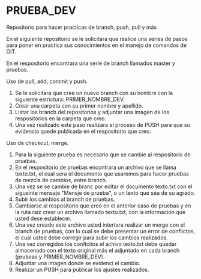 # PRUEBA_DEV
Repositorio para hacer practicas de branch, push, pull y más

En el siguiente repositorio se le solicitara que realice una series de pasos para poner en practica 
sus conocimientos en el manejo de comandos de GIT.

En el respositorio encontrara una serie de branch llamados master y pruebas.

Uso de pull, add, commit y push.

1. Se le solicitara que cree un nuevo branch con su nombre con la siguiente estrictura: PRIMER_NOMBRE_DEV.
2. Crear una carpeta con su primer nombre y apellido. 
3. Listar los branch del repositorios y adjuntar una imagen de los respositorios en la carpeta que creo.
4. Una vez realizado este paso realizara el proceso de PUSH para que su evidencia quede publicada en el respositorio que creo.


Uso de checkout, merge.

1. Para la siguiente prueba es necesario que se cambie al respositorio de pruebas.
2. En el respositorio de pruebas encontrara un archivo que se llama texto.txt, el cual sera el documento que usaremos 
para hacer pruebas de mezcla de cambios, entre branch.
3. Una vez se se cambie de branc por editar el documento texto.txt con el sigueinte mensaje "Mensje de prueba", o un texto 
que sea de su agrado.
4. Subir los cambios al branch de pruebas.
5. Cambiarse al respositorio que creo en el anterior caso de pruebas y en la ruta raíz crear un archivo llamado texto.txt, 
con la información que usted dese establecer.
6. Una vez creado este archivo usted intertara realizar un merge con el branch de pruebas, con lo cual se debe presentar 
un error de conflictos, el cual usted debe corregir para subir los cambios realizados.
7. Una vez corregidos los conflcitos el achivo texto.txt debe quedar almacenado con el texto original más el adjuntado 
en cada branch (prubeas y PRIMER_NOMBRE_DEV).
8. Adjuntar una imagen donde se evidenci el cambio.
9. Realizar un PUSH para publicar los ajustes realizados.
